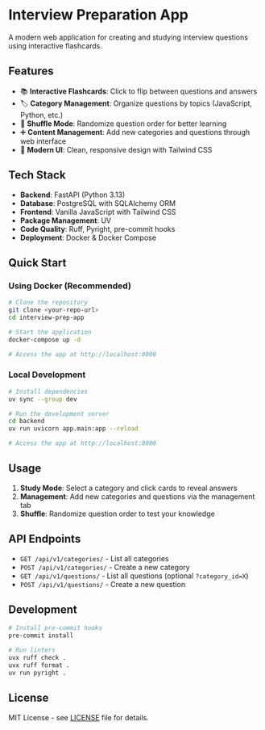 # Interview Preparation App

A modern web application for creating and studying interview questions using interactive flashcards.

## Features

- 📚 **Interactive Flashcards**: Click to flip between questions and answers
- 🏷️ **Category Management**: Organize questions by topics (JavaScript, Python, etc.)
- 🔀 **Shuffle Mode**: Randomize question order for better learning
- ➕ **Content Management**: Add new categories and questions through web interface
- 🎨 **Modern UI**: Clean, responsive design with Tailwind CSS

## Tech Stack

- **Backend**: FastAPI (Python 3.13)
- **Database**: PostgreSQL with SQLAlchemy ORM
- **Frontend**: Vanilla JavaScript with Tailwind CSS
- **Package Management**: UV
- **Code Quality**: Ruff, Pyright, pre-commit hooks
- **Deployment**: Docker & Docker Compose

## Quick Start

### Using Docker (Recommended)

```bash
# Clone the repository
git clone <your-repo-url>
cd interview-prep-app

# Start the application
docker-compose up -d

# Access the app at http://localhost:8000
```

### Local Development

```bash
# Install dependencies
uv sync --group dev

# Run the development server
cd backend
uv run uvicorn app.main:app --reload

# Access the app at http://localhost:8000
```

## Usage

1. **Study Mode**: Select a category and click cards to reveal answers
2. **Management**: Add new categories and questions via the management tab
3. **Shuffle**: Randomize question order to test your knowledge

## API Endpoints

- `GET /api/v1/categories/` - List all categories
- `POST /api/v1/categories/` - Create a new category
- `GET /api/v1/questions/` - List all questions (optional `?category_id=X`)
- `POST /api/v1/questions/` - Create a new question

## Development

```bash
# Install pre-commit hooks
pre-commit install

# Run linters
uvx ruff check .
uvx ruff format .
uv run pyright .

```

## License

MIT License - see [LICENSE](LICENSE) file for details.
